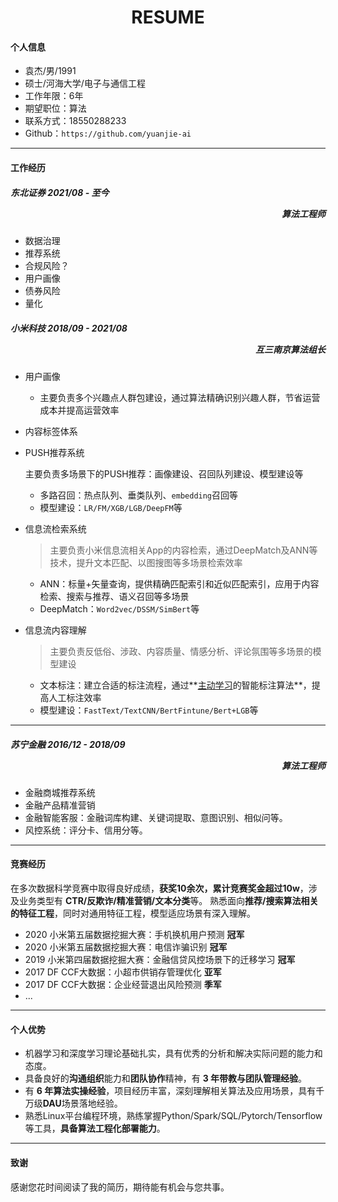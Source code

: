 <h1 align = "center"> RESUME </h1>

#### 个人信息
- 袁杰/男/1991
- 硕士/河海大学/电子与通信工程
- 工作年限：6年
- 期望职位：算法
- 联系方式：18550288233
- Github：`https://github.com/yuanjie-ai`

---
#### 工作经历

##### 东北证券	2021/08 - 至今       									<p align="right">算法工程师</p>

- 数据治理
- 推荐系统
- 合规风险？
- 用户画像
- 债券风险
- 量化

##### 小米科技	2018/09 - 2021/08									<p align="right">互三南京算法组长</p>

- 用户画像
  - 主要负责多个兴趣点人群包建设，通过算法精确识别兴趣人群，节省运营成本并提高运营效率
- 内容标签体系


- PUSH推荐系统
  
  主要负责多场景下的PUSH推荐：画像建设、召回队列建设、模型建设等
  
  - 多路召回：热点队列、垂类队列、`embedding`召回等
  - 模型建设：`LR/FM/XGB/LGB/DeepFM`等
  
- 信息流检索系统

  > 主要负责小米信息流相关App的内容检索，通过DeepMatch及ANN等技术，提升文本匹配、以图搜图等多场景检索效率

  - ANN：标量+矢量查询，提供精确匹配索引和近似匹配索引，应用于内容检索、搜索与推荐、语义召回等多场景
  - DeepMatch：`Word2vec/DSSM/SimBert`等
- 信息流内容理解
  > 主要负责反低俗、涉政、内容质量、情感分析、评论氛围等多场景的模型建设

  - 文本标注：建立合适的标注流程，通过**[主动学习](https://www.datatang.com/news/info/laboratory/238)的智能标注算法**，提高人工标注效率
  - 模型建设：`FastText/TextCNN/BertFintune/Bert+LGB`等

---
##### 苏宁金融	2016/12 - 2018/09									<p align="right">算法工程师</p>

- 金融商城推荐系统
- 金融产品精准营销
- 金融智能客服：金融词库构建、关键词提取、意图识别、相似问等。
- 风控系统：评分卡、信用分等。

---

#### 竞赛经历

在多次数据科学竞赛中取得良好成绩，**获奖10余次，累计竞赛奖金超过10w**，涉及业务类型有 **CTR/反欺诈/精准营销/文本分类**等。 熟悉面向**推荐/搜索算法相关的特征工程**，同时对通用特征工程，模型适应场景有深入理解。

- 2020 小米第五届数据挖掘大赛：手机换机用户预测	**冠军**
- 2020 小米第五届数据挖掘大赛：电信诈骗识别	**冠军**
- 2019 小米第四届数据挖掘大赛：金融信贷风控场景下的迁移学习	**冠军**
- 2017 DF CCF大数据：小超市供销存管理优化	**亚军**
- 2017 DF CCF大数据：企业经营退出风险预测	**季军**
- ...

---

#### 个人优势

- 机器学习和深度学习理论基础扎实，具有优秀的分析和解决实际问题的能力和态度。
- 具备良好的**沟通组织**能力和**团队协作**精神，有 **3 年带教与团队管理经验**。
- 有 **6 年算法实操经验**，项目经历丰富，深刻理解相关算法及应用场景，具有千万级**DAU**场景落地经验。
- 熟悉Linux平台编程环境，熟练掌握Python/Spark/SQL/Pytorch/Tensorflow等工具，**具备算法工程化部署能力**。

---

#### 致谢

感谢您花时间阅读了我的简历，期待能有机会与您共事。

